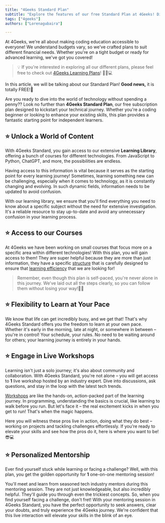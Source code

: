 ```yaml
---
title: "4Geeks Standard Plan"
subtitle: "Explore the features of our free Standard Plan at 4Geeks! Dive into a world of content, access courses, learn at your pace, engage in live workshops, and enjoy personalized mentorship. Kickstart your technical journey without spending a penny!"
tags: ["4geeks"]
authors: ["Lorenagubaira"]

---
```


At 4Geeks, we're all about making coding education accessible to everyone! We understand budgets vary, so we've crafted plans to suit different financial needs. Whether you're on a tight budget or ready for advanced learning, we've got you covered!

> 💡 If you're interested in exploring all our different plans, please feel free to check out [4Geeks Learning Plans](https://4geeks.com/docs/knowledge-base-4geeks/4geeks-plans)! 🚀🌐💻

In this article, we will be talking about our Standard Plan! **Good news,** it is totally FREE!🎉

Are you ready to dive into the world of technology without spending a penny?? Look no further than **4Geeks Standard Plan**, our free subscription plan designed to kickstart your technical journey. Whether you're a coding beginner or looking to enhance your existing skills, this plan provides a fantastic starting point for independent learners.

## ⭐ Unlock a World of Content

With 4Geeks Standard, you gain access to our extensive **Learning Library**, offering a bunch of courses for different technologies. From JavaScript to Python, ChatGPT, and more, the possibilities are endless.

Having access to this information is vital because it serves as the starting point for every learning journey! Sometimes, learning something new can be challenging, especially when it comes to technology, as it is constantly changing and evolving. In such dynamic fields, information needs to be updated to avoid confusion.

With our learning library, we ensure that you'll find everything you need to know about a specific subject without the need for extensive investigation. It's a reliable resource to stay up-to-date and avoid any unnecessary confusion in your learning process.

## ⭐ Access to our Courses

At 4Geeks we have been working on small courses that focus more on a specific area within different technologies! With this plan, you will gain access to them! They are super helpful because they are more than just information, they have a specific [structure](https://4geeks.com/docs/knowledge-base-4geeks/course-structure) that is carefully designed to ensure that [learning efficiency](https://4geeks.com/mastering-technical-knowledge) that we are looking for!

> Remember, even though this plan is self-paced, you're never alone in this journey. We've laid out all the steps clearly, so you can follow them without losing your way!👩‍💻

## ⭐ Flexibility to Learn at Your Pace

We know that life can get incredibly busy, and we get that! That's why 4Geeks Standard offers you the freedom to learn at your own pace. Whether it's early in the morning, late at night, or somewhere in between – you're in control! Your schedule, your rules. No need to be waiting around for others; your learning journey is entirely in your hands.

## ⭐ Engage in Live Workshops

Learning isn't just a solo journey; it's also about community and collaboration. With 4Geeks Standard, you're not alone – you will get access to **1** live workshop hosted by an industry expert. Dive into discussions, ask questions, and stay in the loop with the latest tech trends.

[Workshops](https://4geeks.com/docs/knowledge-base-4geeks/participating-in-workshops) are like the hands-on, action-packed part of the learning journey. In programming, understanding the basics is crucial, like learning to walk before you run. But let's face it – the real excitement kicks in when you get to run! That's when the magic happens.

Here you will witness these pros live in action, doing what they do best – working on projects and tackling challenges effortlessly. If you're ready to elevate your skills and see how the pros do it, here is where you want to be! 😎💻

## ⭐ Personalized Mentorship

Ever find yourself stuck while learning or facing a challenge? Well, with this plan, you get the golden opportunity for **1** one-on-one mentoring session!

You'll meet and learn from seasoned tech industry mentors during this mentoring session. They are not just knowledgeable, but also incredibly helpful. They'll guide you through even the trickiest concepts. So, when you find yourself facing a challenge, don't fret! With your mentoring session in 4Geeks Standard, you have the perfect opportunity to seek answers, clear your doubts, and truly experience the 4Geeks journey. We're confident that this live interaction will elevate your skills in the blink of an eye.